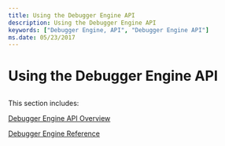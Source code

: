 ```yaml
---
title: Using the Debugger Engine API
description: Using the Debugger Engine API
keywords: ["Debugger Engine, API", "Debugger Engine API"]
ms.date: 05/23/2017
---
```


# Using the Debugger Engine API


## <span id="ddk_using_the_debugger_engine_api_dbx"></span><span id="DDK_USING_THE_DEBUGGER_ENGINE_API_DBX"></span>


This section includes:

[Debugger Engine API Overview](debugger-engine-api-overview.md)

[Debugger Engine Reference](debugger-engine-reference.md)

 

 